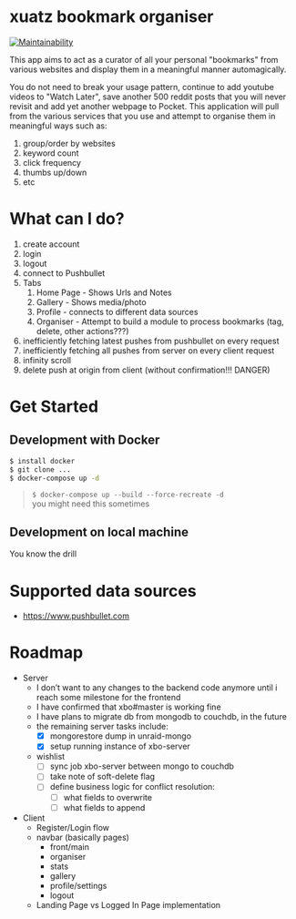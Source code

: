 # xuatz bookmark organiser

[![Maintainability](https://api.codeclimate.com/v1/badges/22af2c1116f0a0da638f/maintainability)](https://codeclimate.com/github/xuatz/xbo/maintainability)

This app aims to act as a curator of all your personal "bookmarks" from various websites and display them in a meaningful manner automagically.

You do not need to break your usage pattern, continue to add youtube videos to "Watch Later", save another 500 reddit posts that you will never revisit and add yet another webpage to Pocket. This application will pull from the various services that you use and attempt to organise them in meaningful ways such as:

1. group/order by websites
1. keyword count
1. click frequency
1. thumbs up/down
1. etc

# What can I do?

1. create account
2. login
3. logout
4. connect to Pushbullet
5. Tabs
    1. Home Page - Shows Urls and Notes
    1. Gallery - Shows media/photo
    1. Profile - connects to different data sources
    1. Organiser - Attempt to build a module to process bookmarks (tag, delete, other actions???)
1. inefficiently fetching latest pushes from pushbullet on every request
1. inefficiently fetching all pushes from server on every client request
1. infinity scroll
1. delete push at origin from client (without confirmation!!! DANGER)

# Get Started

## Development with Docker

```bash
$ install docker
$ git clone ...
$ docker-compose up -d
```

> `$ docker-compose up --build --force-recreate -d`  
> you might need this sometimes

## Development on local machine

You know the drill

# Supported data sources

- https://www.pushbullet.com

# Roadmap

- Server
  - I don’t want to any changes to the backend code anymore until i reach some milestone for the frontend
  - I have confirmed that xbo#master is working fine
  - I have plans to migrate db from mongodb to couchdb, in the future
  - the remaining server tasks include:
    - [x] mongorestore dump in unraid-mongo
    - [x] setup running instance of xbo-server
  - wishlist
    - [ ] sync job xbo-server between mongo to couchdb
    - [ ] take note of soft-delete flag
    - [ ] define business logic for conflict resolution:
      - [ ] what fields to overwrite
      - [ ] what fields to append
- Client
  - Register/Login flow
  - navbar (basically pages)
    - front/main
    - organiser
    - stats
    - gallery
    - profile/settings
    - logout
  - Landing Page vs Logged In Page implementation

